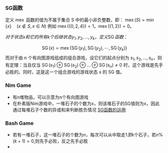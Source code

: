 ### SG函数
定义 $\operatorname{mex}$ 函数的值为不属于集合 S 中的最小非负整数，即：
$\operatorname{mex}(S)=\min\{x\} \quad (x \notin S, x \in N)$
例如 $\operatorname{mex}(\{0, 2, 4\})=1，\operatorname{mex}(\{1, 2\})=0。$

$对于状态 x 和它的所有 k 个后继状态 y_1, y_2, \ldots, y_k，定义 \operatorname{SG} 函数：$

$$\operatorname{SG}(x)=\operatorname{mex}\{\operatorname{SG}(y_1), \operatorname{SG}(y_2), \cdots, \operatorname{SG}(y_k)\}$$
而对于由 n 个有向图游戏组成的组合游戏，设它们的起点分别为 $s_1, s_2, \ldots, s_n$，则有定理：当且仅当 $\operatorname{SG}(s_1) \oplus \operatorname{SG}(s_2) \oplus \ldots \oplus \operatorname{SG}(s_n) \neq 0$ 时，这个游戏是先手必胜的。同时，这是这一个组合游戏的游戏状态 x 的 SG 值。
### Nim Game
* 有n堆物品，可以示意为n个有向图游戏
* 在朴素版Nim游戏中，一堆石子的个数为x，则该堆石子的SG值则为x，因此通过每堆石子个数的异或和来判断胜负情况
[SG函数的运用](https://www.acwing.com/problem/content/895/)
### Bash Game
* 若有一堆石子，这一堆石子的个数为$n$，每次可以从中取走$1至k$个石子，若$n\%(k+1)=0$,则先手必败，反之先手必胜
* 